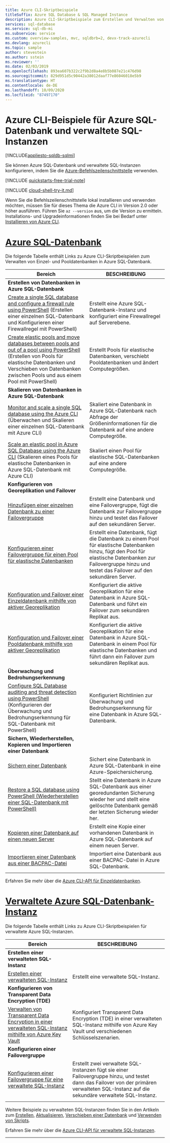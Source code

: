 ```yaml
---
title: Azure CLI-Skriptbeispiele
titleSuffix: Azure SQL Database & SQL Managed Instance
description: Azure CLI-Skriptbeispiele zum Erstellen und Verwalten von Azure SQL-Datenbank und verwalteten Azure SQL-Instanzen
services: sql-database
ms.service: sql-db-mi
ms.subservice: service
ms.custom: overview-samples, mvc, sqldbrb=2, devx-track-azurecli
ms.devlang: azurecli
ms.topic: sample
author: stevestein
ms.author: sstein
ms.reviewer: ''
ms.date: 02/03/2019
ms.openlocfilehash: 893ea607b322c2f9b2d8a4e8b5b087e21c476d98
ms.sourcegitcommit: 829d951d5c90442a38012daaf77e86046018e5b9
ms.translationtype: HT
ms.contentlocale: de-DE
ms.lasthandoff: 10/09/2020
ms.locfileid: "87497170"
---
```

# <a name="azure-cli-samples-for-azure-sql-database-and-sql-managed-instance"></a>Azure CLI-Beispiele für Azure SQL-Datenbank und verwaltete SQL-Instanzen 
 
[!INCLUDE[appliesto-sqldb-sqlmi](../includes/appliesto-sqldb-sqlmi.md)]

Sie können Azure SQL-Datenbank und verwaltete SQL-Instanzen konfigurieren, indem Sie die <a href="/cli/azure">Azure-Befehlszeilenschnittstelle</a> verwenden.

[!INCLUDE [quickstarts-free-trial-note](../../../includes/quickstarts-free-trial-note.md)]

[!INCLUDE [cloud-shell-try-it.md](../../../includes/cloud-shell-try-it.md)]

Wenn Sie die Befehlszeilenschnittstelle lokal installieren und verwenden möchten, müssen Sie für dieses Thema die Azure CLI in Version 2.0 oder höher ausführen. Führen Sie `az --version` aus, um die Version zu ermitteln. Installations- und Upgradeinformationen finden Sie bei Bedarf unter [Installieren von Azure CLI](/cli/azure/install-azure-cli).

# <a name="azure-sql-database"></a>[Azure SQL-Datenbank](#tab/single-database)

Die folgende Tabelle enthält Links zu Azure CLI-Skriptbeispielen zum Verwalten von Einzel- und Pooldatenbanken in Azure SQL-Datenbank. 

|Bereich|BESCHREIBUNG|
|---|---|
|**Erstellen von Datenbanken in Azure SQL-Datenbank**||
| [Create a single SQL database and configure a firewall rule using PowerShell](scripts/create-and-configure-database-cli.md) (Erstellen einer einzelnen SQL-Datenbank und Konfigurieren einer Firewallregel mit PowerShell) | Erstellt eine Azure SQL-Datenbank-Instanz und konfiguriert eine Firewallregel auf Serverebene. |
| [Create elastic pools and move databases between pools and out of a pool using PowerShell](scripts/move-database-between-elastic-pools-cli.md) (Erstellen von Pools für elastische Datenbanken und Verschieben von Datenbanken zwischen Pools und aus einem Pool mit PowerShell) | Erstellt Pools für elastische Datenbanken, verschiebt Pooldatenbanken und ändert Computegrößen. |
|**Skalieren von Datenbanken in Azure SQL-Datenbank**||
| [Monitor and scale a single SQL database using the Azure CLI](scripts/monitor-and-scale-database-cli.md) (Überwachen und Skalieren einer einzelnen SQL-Datenbank mit Azure CLI) | Skaliert eine Datenbank in Azure SQL-Datenbank nach Abfrage der Größeninformationen für die Datenbank auf eine andere Computegröße. |
| [Scale an elastic pool in Azure SQL Database using the Azure CLI](scripts/scale-pool-cli.md) (Skalieren eines Pools für elastische Datenbanken in Azure SQL-Datenbank mit Azure CLI) | Skaliert einen Pool für elastische SQL-Datenbanken auf eine andere Computegröße. |
|**Konfigurieren von Georeplikation und Failover**||
| [Hinzufügen einer einzelnen Datenbank zu einer Failovergruppe](scripts/add-database-to-failover-group-cli.md)| Erstellt eine Datenbank und eine Failovergruppe, fügt die Datenbank zur Failovergruppe hinzu und testet das Failover auf den sekundären Server. |
| [Konfigurieren einer Failovergruppe für einen Pool für elastische Datenbanken](../../sql-database/scripts/sql-database-add-elastic-pool-to-failover-group-cli.md) | Erstellt eine Datenbank, fügt die Datenbank zu einem Pool für elastische Datenbanken hinzu, fügt den Pool für elastische Datenbanken zur Failovergruppe hinzu und testet das Failover auf den sekundären Server. |
| [Konfiguration und Failover einer Einzeldatenbank mithilfe von aktiver Georeplikation](../../sql-database/scripts/sql-database-setup-geodr-and-failover-database-cli.md)| Konfiguriert die aktive Georeplikation für eine Datenbank in Azure SQL-Datenbank und führt ein Failover zum sekundären Replikat aus. |
| [Konfiguration und Failover einer Pooldatenbank mithilfe von aktiver Georeplikation](../../sql-database/scripts/sql-database-setup-geodr-and-failover-pool-cli.md)| Konfiguriert die aktive Georeplikation für eine Datenbank in Azure SQL-Datenbank in einem Pool für elastische Datenbanken und führt dann ein Failover zum sekundären Replikat aus. |
| **Überwachung und Bedrohungserkennung** |
| [Configure SQL Database auditing and threat detection using PowerShell](../../sql-database/scripts/sql-database-auditing-and-threat-detection-cli.md) (Konfigurieren der Überwachung und Bedrohungserkennung für SQL-Datenbank mit PowerShell)| Konfiguriert Richtlinien zur Überwachung und Bedrohungserkennung für eine Datenbank in Azure SQL-Datenbank. |
| **Sichern, Wiederherstellen, Kopieren und Importieren einer Datenbank**||
| [Sichern einer Datenbank](../../sql-database/scripts/sql-database-backup-database-cli.md)| Sichert eine Datenbank in Azure SQL-Datenbank in eine Azure-Speichersicherung. |
| [Restore a SQL database using PowerShell (Wiederherstellen einer SQL-Datenbank mit PowerShell)](../../sql-database/scripts/sql-database-restore-database-cli.md)| Stellt eine Datenbank in Azure SQL-Datenbank aus einer georedundanten Sicherung wieder her und stellt eine gelöschte Datenbank gemäß der letzten Sicherung wieder her. |
| [Kopieren einer Datenbank auf einen neuen Server](../../sql-database/scripts/sql-database-copy-database-to-new-server-cli.md) | Erstellt eine Kopie einer vorhandenen Datenbank in Azure SQL-Datenbank auf einem neuen Server. |
| [Importieren einer Datenbank aus einer BACPAC-Datei](../../sql-database/scripts/sql-database-import-from-bacpac-cli.md)| Importiert eine Datenbank aus einer BACPAC-Datei in Azure SQL-Datenbank. |
|||

Erfahren Sie mehr über die [Azure CLI-API für Einzeldatenbanken](single-database-manage.md#the-azure-cli).

# <a name="azure-sql-managed-instance"></a>[Verwaltete Azure SQL-Datenbank-Instanz](#tab/managed-instance)

Die folgende Tabelle enthält Links zu Azure CLI-Skriptbeispielen für verwaltete Azure SQL-Instanzen.

|Bereich|BESCHREIBUNG|
|---|---|
| **Erstellen einer verwalteten SQL-Instanz**||
| [Erstellen einer verwalteten SQL-Instanz](../../sql-database/scripts/sql-database-create-configure-managed-instance-cli.md)| Erstellt eine verwaltete SQL-Instanz. |
| **Konfigurieren von Transparent Data Encryption (TDE)**||
| [Verwalten von Transparent Data Encryption in einer verwalteten SQL-Instanz mithilfe von Azure Key Vault](../../sql-database/scripts/transparent-data-encryption-byok-sql-managed-instance-cli.md)| Konfiguriert Transparent Data Encryption (TDE) in einer verwalteten SQL-Instanz mithilfe von Azure Key Vault und verschiedenen Schlüsselszenarien. |
|**Konfigurieren einer Failovergruppe**||
| [Konfigurieren einer Failovergruppe für eine verwaltete SQL-Instanz](../../sql-database/scripts/sql-database-add-managed-instance-to-failover-group-cli.md) | Erstellt zwei verwaltete SQL-Instanzen fügt sie einer Failovergruppe hinzu, und testet dann das Failover von der primären verwalteten SQL-Instanz auf die sekundäre verwaltete SQL-Instanz. |
|||

Weitere Beispiele zu verwalteten SQL-Instanzen finden Sie in den Artikeln zum [Erstellen](https://blogs.msdn.microsoft.com/sqlserverstorageengine/20../../create-azure-sql-managed-instance-using-azure-cli/), [Aktualisieren](https://blogs.msdn.microsoft.com/sqlserverstorageengine/20../../modify-azure-sql-database-managed-instance-using-azure-cli/), [Verschieben einer Datenbank](https://blogs.msdn.microsoft.com/sqlserverstorageengine/20../../cross-instance-point-in-time-restore-in-azure-sql-database-managed-instance/) und [Verwenden von Skripts](https://medium.com/azure-sqldb-managed-instance/working-with-sql-managed-instance-using-azure-cli-611795fe0b44).

Erfahren Sie mehr über die [Azure CLI-API für verwaltete SQL-Instanzen](../managed-instance/api-references-create-manage-instance.md#azure-cli-create-and-configure-managed-instances).

---
